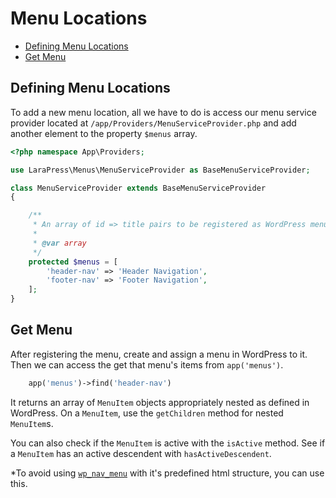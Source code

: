 # Menu Locations

- [Defining Menu Locations](#menu-locations)
- [Get Menu](#get-menu)

<a name="menu-locations"></a>
## Defining Menu Locations

To add a new menu location, all we have to do is access our menu service provider located at `/app/Providers/MenuServiceProvider.php` and add another element to the property `$menus` array.

```php
<?php namespace App\Providers;

use LaraPress\Menus\MenuServiceProvider as BaseMenuServiceProvider;

class MenuServiceProvider extends BaseMenuServiceProvider
{

    /**
     * An array of id => title pairs to be registered as WordPress menus.
     *
     * @var array
     */
    protected $menus = [
        'header-nav' => 'Header Navigation',
        'footer-nav' => 'Footer Navigation',
    ];
}
```

## Get Menu

After registering the menu, create and assign a menu in WordPress to it. Then we can access the get that menu's items from `app('menus')`.

```php
    app('menus')->find('header-nav')
```

It returns an array of `MenuItem` objects appropriately nested as defined in WordPress. On a `MenuItem`, use the `getChildren` method for nested `MenuItem`s.

You can also check if the `MenuItem` is active with the `isActive` method. See if a `MenuItem` has an active descendent with `hasActiveDescendent`.

*To avoid using [`wp_nav_menu`](https://developer.wordpress.org/reference/functions/wp_nav_menu/) with it's predefined html structure, you can use this.
